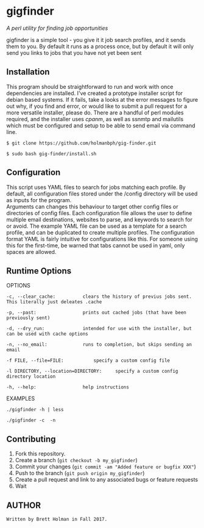 gigfinder
==========

*A perl utility for finding job opportunities*

gigfinder is a simple tool - you give it it job search profiles, and it sends them to you. By default it runs as a process once, but by default it will only send you links to jobs that you have not yet been sent


Installation 
------------

This program should be straightforward to run and work with once dependencies are installed.  I've created a prototype installer script for debian based systems. If it fails, take a looks at 
the error messages to figure out why, if you find and error, or would like to submit a pull request for a more versatile installer, please do.  There are a handful of perl modules required, and the installer uses *cpanm*, as well as ssnmtp and mailutils which must be configured and setup to be able to send email via command line.
	
	$ git clone https://github.com/holmanbph/gig-finder.git

	$ sudo bash gig-finder/install.sh


Configuration
-------------

This script uses YAML files to search for jobs matching each profile.  By default, all configuration files stored under the /config directory will be used as inputs for the program.  
Arguments can changes this behaviour to target other config files or directories of config files.  Each configuration file allows the user to define multiple email destinations, 
websites to parse, and keywords to search for or avoid. The example YAML file can be used as a template for a search profile, and can be duplicated to create multiple profiles. The 
configuration format YAML is fairly intuitive for configurations like this. For someone using this for the first-time, be warned that tabs cannot be used in yaml, only spaces are allowed.   
	
	

Runtime Options
---------------

OPTIONS

	-c, --clear_cache: 			clears the history of previus jobs sent. This literally just deleates .cache

	-p, --past: 				prints out cached jobs (that have been previously sent)

	-d, --dry_run: 				intended for use with the installer, but can be used with cache options

	-n, --no_email: 			runs to completion, but skips sending an email

	-f FILE, --file=FILE: 			specify a custom config file 

	-l DIRECTORY, --location=DIRECTORY: 	specify a custom config directory location

	-h, --help:  				help instructions


EXAMPLES

	./gigfinder -h | less

	./gigfinder -c  -n

				 


Contributing
------------

1. Fork this repository.
2. Create a branch (`git checkout -b my_gigfinder`)
3. Commit your changes (`git commit -am "Added feature or bugfix XXX"`)
4. Push to the branch (`git push origin my_gigfinder`)
5. Create a pull request and link to any associated bugs or feature requests 
6. Wait


AUTHOR
------
	Written by Brett Holman in Fall 2017.

